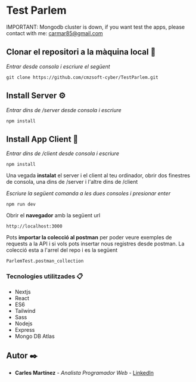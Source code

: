 # Test Parlem

IMPORTANT: Mongodb cluster is down, if you want test the apps, please contact with me: carmar85@gmail.com

## Clonar el repositori a la màquina local 📖

_Entrar desde consola i escriure el següent_

```
git clone https://github.com/cmzsoft-cyber/TestParlem.git
```


## Install Server ⚙️

_Entrar dins de /server desde consola i escriure_

```
npm install
```

## Install App Client 🚀

_Entrar dins de /client desde consola i escriure_

```
npm install
```

Una vegada **instalat** el server i el client al teu ordinador, obrir dos finestres de consola, una dins de /server i l'altre dins de /client

_Escriure la següent comanda a les dues consoles i presionar enter_
```
npm run dev
```

Obrir el **navegador** amb la següent url

```
http://localhost:3000
```

Pots **importar la colecció al postman** per poder veure exemples de requests a la API i si vols pots insertar nous registres desde postman. 
La colecció esta a l'arrel del repo i es la següent

```
ParlemTest.postman_collection
```

### Tecnologies utilitzades 📋
* Nextjs
* React
* ES6
* Tailwind
* Sass
* Nodejs
* Express
* Mongo DB Atlas


## Autor ✒️

* **Carles Martínez** - *Analista Programador Web* - [LinkedIn](https://www.linkedin.com/in/carles-martinez/)

